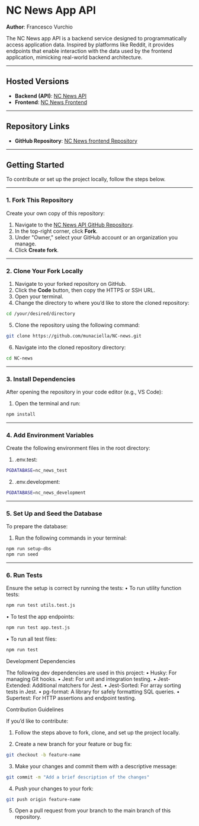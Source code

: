 # NC News App API

**Author**: Francesco Vurchio  

The NC News app API is a backend service designed to programmatically access application data. Inspired by platforms like Reddit, it provides endpoints that enable interaction with the data used by the frontend application, mimicking real-world backend architecture.

---

## Hosted Versions

- **Backend (API)**: [NC News API](https://nc-news-bgp4.onrender.com)  
- **Frontend**: [NC News Frontend](https://munaciella.netlify.app/)  

---

## Repository Links

- **GitHub Repository**: [NC News frontend Repository](https://github.com/munaciella/munaciella_news_therevenge)  

---

## Getting Started

To contribute or set up the project locally, follow the steps below.

---

### 1. Fork This Repository

Create your own copy of this repository:  
1. Navigate to the [NC News API GitHub Repository](https://github.com/munaciella/NC-news).  
2. In the top-right corner, click **Fork**.  
3. Under "Owner," select your GitHub account or an organization you manage.  
4. Click **Create fork**.  

---

### 2. Clone Your Fork Locally

1. Navigate to your forked repository on GitHub.  
2. Click the **Code** button, then copy the HTTPS or SSH URL.  
3. Open your terminal.  
4. Change the directory to where you’d like to store the cloned repository:

```bash  
cd /your/desired/directory  
```
5.	Clone the repository using the following command:

```bash
git clone https://github.com/munaciella/NC-news.git
```
6.	Navigate into the cloned repository directory:

```bash
cd NC-news
```

---

### 3. Install Dependencies

After opening the repository in your code editor (e.g., VS Code):
1.	Open the terminal and run:

```bash
npm install
```

---

### 4. Add Environment Variables

Create the following environment files in the root directory:
1.	.env.test:

```bash
PGDATABASE=nc_news_test
```

2.	.env.development:

```bash
PGDATABASE=nc_news_development
```

---

### 5. Set Up and Seed the Database

To prepare the database:
1.	Run the following commands in your terminal:

```bash
npm run setup-dbs
npm run seed
```

---

### 6. Run Tests

Ensure the setup is correct by running the tests:
•	To run utility function tests:

```bash
npm run test utils.test.js
```

•	To test the app endpoints:

```bash
npm run test app.test.js
```

•	To run all test files:

```bash
npm run test
```

Development Dependencies

The following dev dependencies are used in this project:
	•	Husky: For managing Git hooks.
	•	Jest: For unit and integration testing.
	•	Jest-Extended: Additional matchers for Jest.
	•	Jest-Sorted: For array sorting tests in Jest.
	•	pg-format: A library for safely formatting SQL queries.
	•	Supertest: For HTTP assertions and endpoint testing.

Contribution Guidelines

If you’d like to contribute:

1.	Follow the steps above to fork, clone, and set up the project locally.

2.	Create a new branch for your feature or bug fix:

```bash
git checkout -b feature-name
```

3.	Make your changes and commit them with a descriptive message:

```bash
git commit -m "Add a brief description of the changes"
```

4.	Push your changes to your fork:

```bash
git push origin feature-name
```

5.	Open a pull request from your branch to the main branch of this repository.